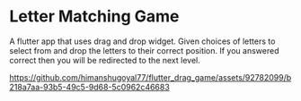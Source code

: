 # Letter Matching Game

A flutter app that uses drag and drop widget. Given choices of letters to select from and drop the letters to their correct position. If you answered correct then you will be redirected to the next level. 

https://github.com/himanshugoyal77/flutter_drag_game/assets/92782099/b218a7aa-93b5-49c5-9d68-5c0962c46683

